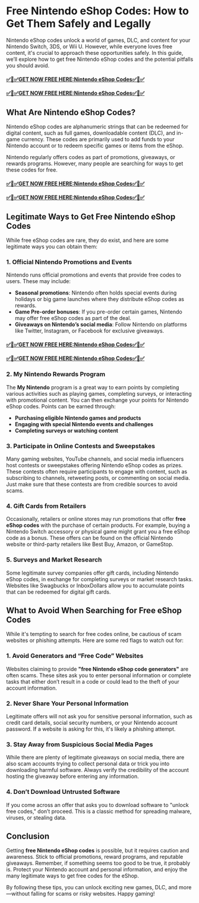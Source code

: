 # Free Nintendo eShop Codes: How to Get Them Safely and Legally
Nintendo eShop codes unlock a world of games, DLC, and content for your Nintendo Switch, 3DS, or Wii U. However, while everyone loves free content, it's crucial to approach these opportunities safely. In this guide, we’ll explore how to get free Nintendo eShop codes and the potential pitfalls you should avoid.
#### [✅🎉✅GET NOW FREE HERE:Nintendo eShop Codes✅🎉✅](https://amazonbuy.xyz/c/nittenooosfgd)
#### [✅🎉✅GET NOW FREE HERE:Nintendo eShop Codes✅🎉✅](https://amazonbuy.xyz/c/nittenooosfgd)
## What Are Nintendo eShop Codes?

Nintendo eShop codes are alphanumeric strings that can be redeemed for digital content, such as full games, downloadable content (DLC), and in-game currency. These codes are primarily used to add funds to your Nintendo account or to redeem specific games or items from the eShop.

Nintendo regularly offers codes as part of promotions, giveaways, or rewards programs. However, many people are searching for ways to get these codes for free.
#### [✅🎉✅GET NOW FREE HERE:Nintendo eShop Codes✅🎉✅](https://amazonbuy.xyz/c/nittenooosfgd)
#### [✅🎉✅GET NOW FREE HERE:Nintendo eShop Codes✅🎉✅](https://amazonbuy.xyz/c/nittenooosfgd)
## Legitimate Ways to Get Free Nintendo eShop Codes

While free eShop codes are rare, they do exist, and here are some legitimate ways you can obtain them:

### 1. **Official Nintendo Promotions and Events**
Nintendo runs official promotions and events that provide free codes to users. These may include:
- **Seasonal promotions**: Nintendo often holds special events during holidays or big game launches where they distribute eShop codes as rewards.
- **Game Pre-order bonuses**: If you pre-order certain games, Nintendo may offer free eShop codes as part of the deal.
- **Giveaways on Nintendo’s social media**: Follow Nintendo on platforms like Twitter, Instagram, or Facebook for exclusive giveaways.
#### [✅🎉✅GET NOW FREE HERE:Nintendo eShop Codes✅🎉✅](https://amazonbuy.xyz/c/nittenooosfgd)
#### [✅🎉✅GET NOW FREE HERE:Nintendo eShop Codes✅🎉✅](https://amazonbuy.xyz/c/nittenooosfgd)
### 2. **My Nintendo Rewards Program**
The **My Nintendo** program is a great way to earn points by completing various activities such as playing games, completing surveys, or interacting with promotional content. You can then exchange your points for Nintendo eShop codes. Points can be earned through:
- **Purchasing eligible Nintendo games and products**
- **Engaging with special Nintendo events and challenges**
- **Completing surveys or watching content**

### 3. **Participate in Online Contests and Sweepstakes**
Many gaming websites, YouTube channels, and social media influencers host contests or sweepstakes offering Nintendo eShop codes as prizes. These contests often require participants to engage with content, such as subscribing to channels, retweeting posts, or commenting on social media. Just make sure that these contests are from credible sources to avoid scams.

### 4. **Gift Cards from Retailers**
Occasionally, retailers or online stores may run promotions that offer **free eShop codes** with the purchase of certain products. For example, buying a Nintendo Switch accessory or physical game might grant you a free eShop code as a bonus. These offers can be found on the official Nintendo website or third-party retailers like Best Buy, Amazon, or GameStop.

### 5. **Surveys and Market Research**
Some legitimate survey companies offer gift cards, including Nintendo eShop codes, in exchange for completing surveys or market research tasks. Websites like Swagbucks or InboxDollars allow you to accumulate points that can be redeemed for digital gift cards.

## What to Avoid When Searching for Free eShop Codes

While it's tempting to search for free codes online, be cautious of scam websites or phishing attempts. Here are some red flags to watch out for:

### 1. **Avoid Generators and “Free Code” Websites**
Websites claiming to provide **"free Nintendo eShop code generators"** are often scams. These sites ask you to enter personal information or complete tasks that either don’t result in a code or could lead to the theft of your account information.

### 2. **Never Share Your Personal Information**
Legitimate offers will not ask you for sensitive personal information, such as credit card details, social security numbers, or your Nintendo account password. If a website is asking for this, it's likely a phishing attempt.

### 3. **Stay Away from Suspicious Social Media Pages**
While there are plenty of legitimate giveaways on social media, there are also scam accounts trying to collect personal data or trick you into downloading harmful software. Always verify the credibility of the account hosting the giveaway before entering any information.

### 4. **Don’t Download Untrusted Software**
If you come across an offer that asks you to download software to "unlock free codes," don’t proceed. This is a classic method for spreading malware, viruses, or stealing data.

## Conclusion

Getting **free Nintendo eShop codes** is possible, but it requires caution and awareness. Stick to official promotions, reward programs, and reputable giveaways. Remember, if something seems too good to be true, it probably is. Protect your Nintendo account and personal information, and enjoy the many legitimate ways to get free codes for the eShop.

By following these tips, you can unlock exciting new games, DLC, and more—without falling for scams or risky websites. Happy gaming!
